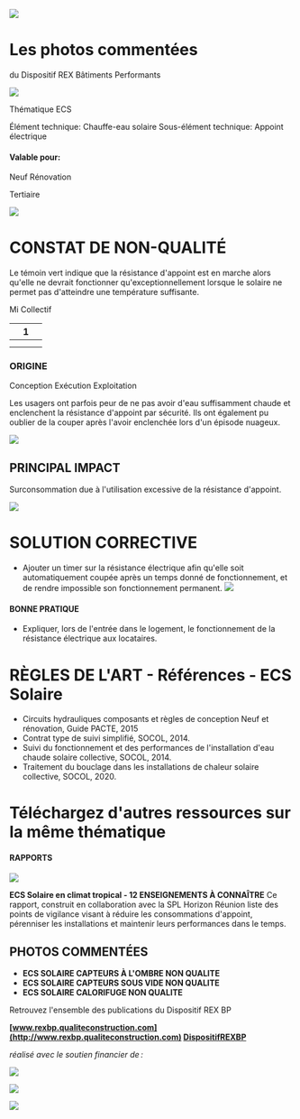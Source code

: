 ![](<images/Surconsommation appoint électrique/_page_0_Picture_0.jpeg>)

# Les photos commentées

du Dispositif REX Bâtiments Performants

![](<images/Surconsommation appoint électrique/_page_0_Picture_3.jpeg>)

Thématique ECS

Élément technique: Chauffe-eau solaire Sous-élément technique: Appoint électrique

#### Valable pour:

 Neuf Rénovation

Tertiaire

![](<images/Surconsommation appoint électrique/_page_0_Picture_9.jpeg>)

# CONSTAT DE NON-QUALITÉ

Le témoin vert indique que la résistance d'appoint est en marche alors qu'elle ne devrait fonctionner qu'exceptionnellement lorsque le solaire ne permet pas d'atteindre une température suffisante.

 Mi Collectif

|  | 1 |  |
|--|---|--|
|  |   |  |
|  |   |  |

### ORIGINE

Conception Exécution Exploitation

Les usagers ont parfois peur de ne pas avoir d'eau suffisamment chaude et enclenchent la résistance d'appoint par sécurité. Ils ont également pu oublier de la couper après l'avoir enclenchée lors d'un épisode nuageux.

![](<images/Surconsommation appoint électrique/_page_0_Picture_18.jpeg>)

## PRINCIPAL IMPACT

Surconsommation due à l'utilisation excessive de la résistance d'appoint.

![](<images/Surconsommation appoint électrique/_page_0_Picture_21.jpeg>)

# SOLUTION CORRECTIVE

- Ajouter un timer sur la résistance électrique afin qu'elle soit automatiquement coupée après un temps donné de fonctionnement, et de rendre impossible son fonctionnement permanent.
![](<images/Surconsommation appoint électrique/_page_0_Picture_24.jpeg>)

#### BONNE PRATIQUE

- Expliquer, lors de l'entrée dans le logement, le fonctionnement de la résistance électrique aux locataires.
# RÈGLES DE L'ART - Références - ECS Solaire

- Circuits hydrauliques composants et règles de conception Neuf et rénovation, Guide PACTE, 2015
- Contrat type de suivi simplifié, SOCOL, 2014.
- Suivi du fonctionnement et des performances de l'installation d'eau chaude solaire collective, SOCOL, 2014.
- Traitement du bouclage dans les installations de chaleur solaire collective, SOCOL, 2020.

# Téléchargez d'autres ressources sur la même thématique

#### RAPPORTS

![](<images/Surconsommation appoint électrique/_page_1_Picture_7.jpeg>)

**ECS Solaire en climat tropical - 12 ENSEIGNEMENTS À CONNAÎTRE** Ce rapport, construit en collaboration avec la SPL Horizon Réunion liste des points de vigilance visant à réduire les consommations d'appoint, pérenniser les installations et maintenir leurs performances dans le temps.

## PHOTOS COMMENTÉES

- **ECS SOLAIRE CAPTEURS À L'OMBRE NON QUALITE**
- **ECS SOLAIRE CAPTEURS SOUS VIDE NON QUALITE**
- **ECS SOLAIRE CALORIFUGE NON QUALITE**

Retrouvez l'ensemble des publications du Dispositif REX BP

**[www.rexbp.qualiteconstruction.com](http://www.rexbp.qualiteconstruction.com) [DispositifREXBP](https://www.facebook.com/DispositifREXBP/)**

*réalisé avec le soutien financier de :*

![](<images/Surconsommation appoint électrique/_page_1_Picture_17.jpeg>)

![](<images/Surconsommation appoint électrique/_page_1_Picture_18.jpeg>)

![](<images/Surconsommation appoint électrique/_page_1_Picture_19.jpeg>)